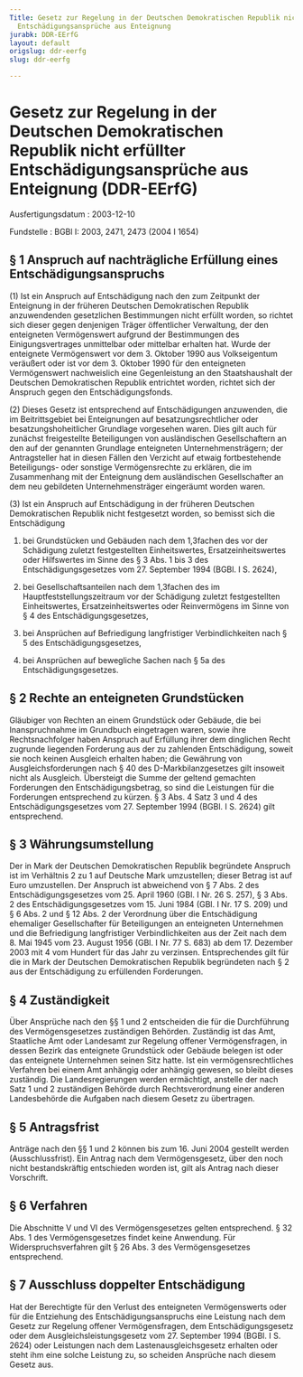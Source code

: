 ```yaml
---
Title: Gesetz zur Regelung in der Deutschen Demokratischen Republik nicht erfüllter
  Entschädigungsansprüche aus Enteignung
jurabk: DDR-EErfG
layout: default
origslug: ddr-eerfg
slug: ddr-eerfg

---
```


# Gesetz zur Regelung in der Deutschen Demokratischen Republik nicht erfüllter Entschädigungsansprüche aus Enteignung (DDR-EErfG)

Ausfertigungsdatum
:   2003-12-10

Fundstelle
:   BGBl I: 2003, 2471, 2473 (2004 I 1654)



## § 1 Anspruch auf nachträgliche Erfüllung eines Entschädigungsanspruchs

(1) Ist ein Anspruch auf Entschädigung nach den zum Zeitpunkt der
Enteignung in der früheren Deutschen Demokratischen Republik
anzuwendenden gesetzlichen Bestimmungen nicht erfüllt worden, so
richtet sich dieser gegen denjenigen Träger öffentlicher Verwaltung,
der den enteigneten Vermögenswert aufgrund der Bestimmungen des
Einigungsvertrages unmittelbar oder mittelbar erhalten hat. Wurde der
enteignete Vermögenswert vor dem 3. Oktober 1990 aus Volkseigentum
veräußert oder ist vor dem 3. Oktober 1990 für den enteigneten
Vermögenswert nachweislich eine Gegenleistung an den Staatshaushalt
der Deutschen Demokratischen Republik entrichtet worden, richtet sich
der Anspruch gegen den Entschädigungsfonds.

(2) Dieses Gesetz ist entsprechend auf Entschädigungen anzuwenden, die
im Beitrittsgebiet bei Enteignungen auf besatzungsrechtlicher oder
besatzungshoheitlicher Grundlage vorgesehen waren. Dies gilt auch für
zunächst freigestellte Beteiligungen von ausländischen Gesellschaftern
an den auf der genannten Grundlage enteigneten Unternehmensträgern;
der Antragsteller hat in diesen Fällen den Verzicht auf etwaig
fortbestehende Beteiligungs- oder sonstige Vermögensrechte zu
erklären, die im Zusammenhang mit der Enteignung dem ausländischen
Gesellschafter an dem neu gebildeten Unternehmensträger eingeräumt
worden waren.

(3) Ist ein Anspruch auf Entschädigung in der früheren Deutschen
Demokratischen Republik nicht festgesetzt worden, so bemisst sich die
Entschädigung

1.  bei Grundstücken und Gebäuden nach dem 1,3fachen des vor der
    Schädigung zuletzt festgestellten Einheitswertes, Ersatzeinheitswertes
    oder Hilfswertes im Sinne des § 3 Abs. 1 bis 3 des
    Entschädigungsgesetzes vom 27. September 1994 (BGBl. I S. 2624),


2.  bei Gesellschaftsanteilen nach dem 1,3fachen des im
    Hauptfeststellungszeitraum vor der Schädigung zuletzt festgestellten
    Einheitswertes, Ersatzeinheitswertes oder Reinvermögens im Sinne von §
    4 des Entschädigungsgesetzes,


3.  bei Ansprüchen auf Befriedigung langfristiger Verbindlichkeiten nach §
    5 des Entschädigungsgesetzes,


4.  bei Ansprüchen auf bewegliche Sachen nach § 5a des
    Entschädigungsgesetzes.





## § 2 Rechte an enteigneten Grundstücken

Gläubiger von Rechten an einem Grundstück oder Gebäude, die bei
Inanspruchnahme im Grundbuch eingetragen waren, sowie ihre
Rechtsnachfolger haben Anspruch auf Erfüllung ihrer dem dinglichen
Recht zugrunde liegenden Forderung aus der zu zahlenden Entschädigung,
soweit sie noch keinen Ausgleich erhalten haben; die Gewährung von
Ausgleichsforderungen nach § 40 des D-Markbilanzgesetzes gilt insoweit
nicht als Ausgleich. Übersteigt die Summe der geltend gemachten
Forderungen den Entschädigungsbetrag, so sind die Leistungen für die
Forderungen entsprechend zu kürzen. § 3 Abs. 4 Satz 3 und 4 des
Entschädigungsgesetzes vom 27. September 1994 (BGBl. I S. 2624) gilt
entsprechend.


## § 3 Währungsumstellung

Der in Mark der Deutschen Demokratischen Republik begründete Anspruch
ist im Verhältnis 2 zu 1 auf Deutsche Mark umzustellen; dieser Betrag
ist auf Euro umzustellen. Der Anspruch ist abweichend von § 7 Abs. 2
des Entschädigungsgesetzes vom 25. April 1960 (GBl. I Nr. 26 S. 257),
§ 3 Abs. 2 des Entschädigungsgesetzes vom 15. Juni 1984 (GBl. I Nr. 17
S. 209) und § 6 Abs. 2 und § 12 Abs. 2 der Verordnung über die
Entschädigung ehemaliger Gesellschafter für Beteiligungen an
enteigneten Unternehmen und die Befriedigung langfristiger
Verbindlichkeiten aus der Zeit nach dem 8. Mai 1945 vom 23. August
1956 (GBl. I Nr. 77 S. 683) ab dem 17. Dezember 2003 mit 4 vom Hundert
für das Jahr zu verzinsen. Entsprechendes gilt für die in Mark der
Deutschen Demokratischen Republik begründeten nach § 2 aus der
Entschädigung zu erfüllenden Forderungen.


## § 4 Zuständigkeit

Über Ansprüche nach den §§ 1 und 2 entscheiden die für die
Durchführung des Vermögensgesetzes zuständigen Behörden. Zuständig ist
das Amt, Staatliche Amt oder Landesamt zur Regelung offener
Vermögensfragen, in dessen Bezirk das enteignete Grundstück oder
Gebäude belegen ist oder das enteignete Unternehmen seinen Sitz hatte.
Ist ein vermögensrechtliches Verfahren bei einem Amt anhängig oder
anhängig gewesen, so bleibt dieses zuständig. Die Landesregierungen
werden ermächtigt, anstelle der nach Satz 1 und 2 zuständigen Behörde
durch Rechtsverordnung einer anderen Landesbehörde die Aufgaben nach
diesem Gesetz zu übertragen.


## § 5 Antragsfrist

Anträge nach den §§ 1 und 2 können bis zum 16. Juni 2004 gestellt
werden (Ausschlussfrist). Ein Antrag nach dem Vermögensgesetz, über
den noch nicht bestandskräftig entschieden worden ist, gilt als Antrag
nach dieser Vorschrift.


## § 6 Verfahren

Die Abschnitte V und VI des Vermögensgesetzes gelten entsprechend. §
32 Abs. 1 des Vermögensgesetzes findet keine Anwendung. Für
Widerspruchsverfahren gilt § 26 Abs. 3 des Vermögensgesetzes
entsprechend.


## § 7 Ausschluss doppelter Entschädigung

Hat der Berechtigte für den Verlust des enteigneten Vermögenswerts
oder für die Entziehung des Entschädigungsanspruchs eine Leistung nach
dem Gesetz zur Regelung offener Vermögensfragen, dem
Entschädigungsgesetz oder dem Ausgleichsleistungsgesetz vom 27.
September 1994 (BGBl. I S. 2624) oder Leistungen nach dem
Lastenausgleichsgesetz erhalten oder steht ihm eine solche Leistung
zu, so scheiden Ansprüche nach diesem Gesetz aus.

